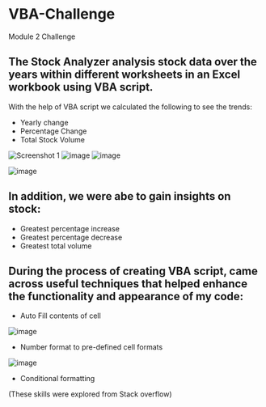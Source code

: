 # VBA-Challenge
Module 2 Challenge

## The Stock Analyzer analysis stock data over the years within different worksheets in an Excel workbook using VBA script. 

With the help of VBA script we calculated the following to see the trends:
- Yearly change
- Percentage Change
- Total Stock Volume

![Screenshot 1](https://github.com/JasmineBamba/VBA-Challenge/assets/135666038/7dd246b1-af93-4c44-a418-a799d19d3a23)
![image](https://github.com/JasmineBamba/VBA-Challenge/assets/135666038/2cea0b8a-1cf4-4b20-84e1-2828ba01af75)
![image](https://github.com/JasmineBamba/VBA-Challenge/assets/135666038/dd8b3ab5-b020-429d-8d70-351e882b5b86)

![image](https://github.com/JasmineBamba/VBA-Challenge/assets/135666038/6637fbc4-3d30-4234-a055-0b868dae1fdf)

## In addition, we were abe to gain insights on stock:
- Greatest percentage increase
- Greatest percentage decrease
- Greatest total volume

## During the process of creating VBA script, came across useful techniques that helped enhance the functionality and appearance of my code:
- Auto Fill contents of cell

![image](https://github.com/JasmineBamba/VBA-Challenge/assets/135666038/c6a78475-427c-44d7-885f-5f06809839b8)

- Number format to pre-defined cell formats
  
![image](https://github.com/JasmineBamba/VBA-Challenge/assets/135666038/bae14881-605d-4dbb-956d-0be72881142f)

- Conditional formatting
  
(These skills were explored from Stack overflow)
